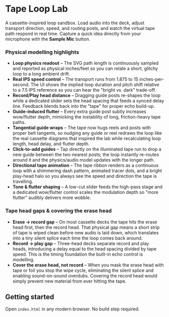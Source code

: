 # Tape Loop Lab

A cassette-inspired loop sandbox. Load audio into the deck, adjust transport direction, speed, and routing posts, and watch the
virtual tape path respond in real time. Capture a quick idea directly from your microphone with the **Sample Mic** button.

### Physical modelling highlights

- **Loop physics readout** – The SVG path length is continuously sampled and reported as physical inches/feet so you can relate a
  short, glitchy loop to a long ambient drift.
- **Real IPS speed control** – The transport runs from 1.875 to 15 inches-per-second. The UI shows the implied loop duration and
  pitch shift relative to a 7.5 IPS reference so you can hear the "bright vs. dark" trade-off.
- **Record/Play head distance** – Dragging guide posts re-shapes the loop while a dedicated slider sets the head spacing that feeds
  a synced delay line. Feedback blends back into the "tape" for proper echo build-up.
- **Guide-induced flutter** – Every extra guide post subtly increases wow/flutter depth, mimicking the instability of long,
  friction-heavy tape paths.
- **Tangential guide wraps** – The tape now hugs reels and posts with proper belt tangents, so nudging any guide or reel redraws
  the loop like the real cassette diagrams that inspired the lab while recalculating loop length, head delay, and flutter depth.
- **Click-to-add guides** – Tap directly on the illuminated tape run to drop a new guide between the two nearest posts; the loop
  instantly re-routes around it and the physics/audio model updates with the longer path.
- **Directional tape animation** – The tape ribbon renders as a continuous loop with a shimmering dash pattern, animated tracer
  dots, and a bright play-head halo so you always see the speed and direction the tape is travelling.
- **Tone & flutter shaping** – A low-cut slider feeds the high-pass stage and a dedicated wow/flutter control scales the
  modulation depth so "more flutter" audibly delivers more wobble.

### Tape head gaps & covering the erase head

- **Erase → record gap** – On most cassette decks the tape hits the erase head first, then the record head. That physical gap
  means a short strip of tape is wiped clean before new audio is laid down, which translates into a tiny silent splice each time
  the loop comes back around.
- **Record → play gap** – Three-head decks separate record and play heads, introducing a delay equal to the head spacing divided
  by tape speed. This is the timing foundation the built-in echo control is modelling.
- **Cover the erase head, not record** – When you mask the erase head with tape or foil you stop the wipe cycle, eliminating the
  silent splice and enabling sound-on-sound overdubs. Covering the record head would simply prevent new material from ever
  hitting the tape.

## Getting started

Open `index.html` in any modern browser. No build step required.
